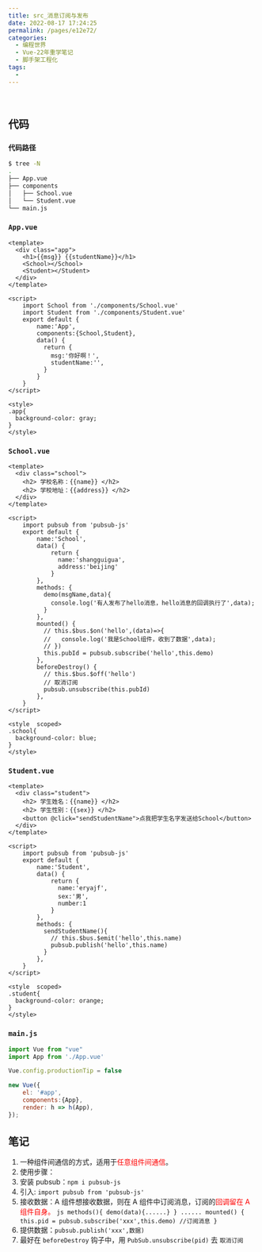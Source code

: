 ```yaml
---
title: src_消息订阅与发布
date: 2022-08-17 17:24:25
permalink: /pages/e12e72/
categories:
  - 编程世界
  - Vue-22年重学笔记
  - 脚手架工程化
tags:
  -
---
```


<br><ArticleTopAd></ArticleTopAd>


## 代码

### ` 代码路径 `

```sh
$ tree -N
.
├── App.vue
├── components
│   ├── School.vue
│   └── Student.vue
└── main.js
```

### `App.vue`

```vue
<template>
  <div class="app">
    <h1>{{msg}} {{studentName}}</h1>
    <School></School>
    <Student></Student>
  </div>
</template>

<script>
    import School from './components/School.vue'
    import Student from './components/Student.vue'
    export default {
        name:'App',
        components:{School,Student},
        data() {
          return {
            msg:'你好啊！',
            studentName:'',
          }
        }
    }
</script>

<style>
.app{
  background-color: gray;
}
</style>
```

### `School.vue`

```vue
<template>
  <div class="school">
    <h2> 学校名称：{{name}} </h2>
    <h2> 学校地址：{{address}} </h2>
  </div>
</template>

<script>
    import pubsub from 'pubsub-js'
    export default {
        name:'School',
        data() {
            return {
              name:'shangguigua',
              address:'beijing'
            }
        },
        methods: {
          demo(msgName,data){
            console.log('有人发布了hello消息，hello消息的回调执行了',data);
          }
        },
        mounted() {
          // this.$bus.$on('hello',(data)=>{
          //   console.log('我是School组件，收到了数据',data);
          // })
          this.pubId = pubsub.subscribe('hello',this.demo)
        },
        beforeDestroy() {
          // this.$bus.$off('hello')
          // 取消订阅
          pubsub.unsubscribe(this.pubId)
        },
    }
</script>

<style  scoped>
.school{
  background-color: blue;
}
</style>
```

### `Student.vue`

```vue
<template>
  <div class="student">
    <h2> 学生姓名：{{name}} </h2>
    <h2> 学生性别：{{sex}} </h2>
    <button @click="sendStudentName">点我把学生名字发送给School</button>
  </div>
</template>

<script>
    import pubsub from 'pubsub-js'
    export default {
        name:'Student',
        data() {
            return {
              name:'eryajf',
              sex:'男',
              number:1
            }
        },
        methods: {
          sendStudentName(){
            // this.$bus.$emit('hello',this.name)
            pubsub.publish('hello',this.name)
          }
        },
    }
</script>

<style  scoped>
.student{
  background-color: orange;
}
</style>
```

### `main.js`

```js
import Vue from "vue"
import App from './App.vue'

Vue.config.productionTip = false

new Vue({
    el: '#app',
    components:{App},
    render: h => h(App),
});
```

## 笔记

1.  一种组件间通信的方式，适用于<span style="color: red">任意组件间通信</span>。
2.  使用步骤：
   1.  安装 pubsub：`npm i pubsub-js`
   2.  引入: `import pubsub from 'pubsub-js'`
   3.  接收数据：A 组件想接收数据，则在 A 组件中订阅消息，订阅的<span style="color: red">回调留在 A 组件自身。</span>
      ```js
      methods(){
        demo(data){......}
      }
      ......
      mounted() {
        this.pid = pubsub.subscribe('xxx',this.demo) //订阅消息
      }
      ```
   4.  提供数据：`pubsub.publish('xxx',数据)`
   5.  最好在 `beforeDestroy` 钩子中，用 `PubSub.unsubscribe(pid)` 去 `取消订阅`


<br><ArticleTopAd></ArticleTopAd>
